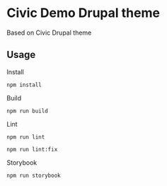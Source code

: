 Civic Demo Drupal theme
=======================

Based on Civic Drupal theme

## Usage

Install

    npm install

Build

    npm run build

Lint

    npm run lint

    npm run lint:fix

Storybook

    npm run storybook
